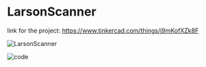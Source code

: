 # LarsonScanner

link for the project:
https://www.tinkercad.com/things/j9mKofXZk8F

![LarsonScanner](https://github.com/kinto27/LarsonScanner/assets/120184005/a4470637-c1b5-4819-af05-d9b96182bf5f)


![code](https://github.com/kinto27/LarsonScanner/assets/120184005/21b7f417-cda7-4209-b2f0-13036625e227)
